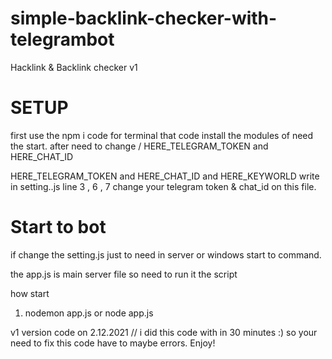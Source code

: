 # simple-backlink-checker-with-telegrambot
Hacklink &amp; Backlink checker v1


# SETUP  

first use the npm i code for terminal 
that code install the modules of need the start. 
after need to change / HERE_TELEGRAM_TOKEN and HERE_CHAT_ID

HERE_TELEGRAM_TOKEN and HERE_CHAT_ID and HERE_KEYWORLD write in setting..js line 3 , 6 , 7 change your telegram token & chat_id on this file. 

# Start to bot
if change the setting.js just to need in server or windows start to command.

the app.js is main server file so need to run it the script

how start 
1. nodemon app.js  or node app.js


 v1 version code on 2.12.2021 // i did this code with in 30 minutes :) 
    so your need to fix this code have to maybe errors.
     Enjoy!

